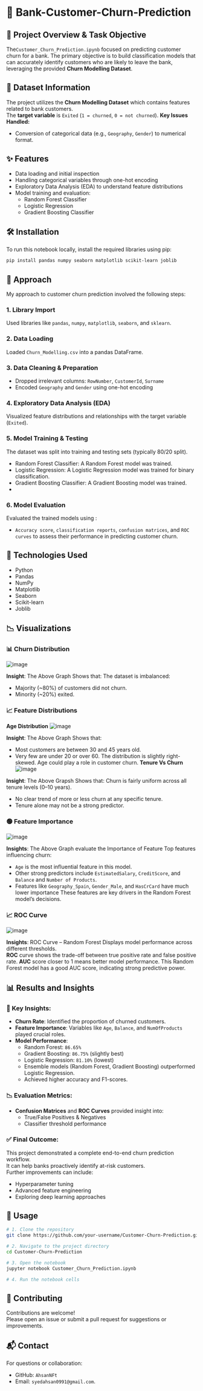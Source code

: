# 💼 Bank-Customer-Churn-Prediction

## 📌 Project Overview & Task Objective

The`Customer_Churn_Prediction.ipynb` focused on predicting customer churn for a bank.
The primary objective is to build classification models that can accurately identify 
customers who are likely to leave the bank, leveraging the provided **Churn Modelling Dataset**.

## 📂 Dataset Information

The project utilizes the **Churn Modelling Dataset** which contains features related to bank customers.  
The **target variable** is `Exited` (`1 = churned`, `0 = not churned`).
**Key Issues Handled:**
- Conversion of categorical data (e.g., `Geography`, `Gender`) to numerical format.

## ✨ Features

- Data loading and initial inspection  
- Handling categorical variables through one-hot encoding  
- Exploratory Data Analysis (EDA) to understand feature distributions  
- Model training and evaluation:
  - Random Forest Classifier
  - Logistic Regression
  - Gradient Boosting Classifier  

## 🛠️ Installation

To run this notebook locally, install the required libraries using pip:

```bash
pip install pandas numpy seaborn matplotlib scikit-learn joblib
```

## 🚀 Approach
My approach to customer churn prediction involved the following steps:
### 1. Library Import  
Used libraries like `pandas`, `numpy`, `matplotlib`, `seaborn`, and `sklearn`.

### 2. Data Loading  
Loaded `Churn_Modelling.csv` into a pandas DataFrame.

### 3. Data Cleaning & Preparation  
- Dropped irrelevant columns: `RowNumber`, `CustomerId`, `Surname`  
- Encoded `Geography` and `Gender` using one-hot encoding

### 4. Exploratory Data Analysis (EDA)  
Visualized feature distributions and relationships with the target variable (`Exited`).

### 5. Model Training & Testing  
The dataset was split into training and testing sets (typically 80/20 split).
- Random Forest Classifier: A Random Forest model was trained.
- Logistic Regression: A Logistic Regression model was trained for binary classification.
- Gradient Boosting Classifier: A Gradient Boosting model was trained.
- 
### 6. Model Evaluation  
Evaluated the trained models using :
- `Accuracy score`, `classification reports`,
  `confusion matrices`, and `ROC curves` to assess their performance in predicting
   customer churn.

## 🧰 Technologies Used

-  Python  
-  Pandas  
-  NumPy  
-  Matplotlib  
-  Seaborn  
-  Scikit-learn  
-  Joblib  

## 📉 Visualizations

### 📊 Churn Distribution  
![image](https://github.com/user-attachments/assets/92e01180-a4ff-4ba4-b5f4-d2d282073727)

**Insight**: 
The Above Graph Shows that:
The dataset is imbalanced:
- Majority (~80%) of customers did not churn.
- Minority (~20%) exited.

### 📈 Feature Distributions  
**Age Distribution**
![image](https://github.com/user-attachments/assets/14efb244-5f20-43f1-b731-5f4690d7de88)

**Insight**:
The Above Graph Shows that:
- Most customers are between 30 and 45 years old.
- Very few are under 20 or over 60.
The distribution is slightly right-skewed.
Age could play a role in customer churn.
**Tenure Vs Churn**
![image](https://github.com/user-attachments/assets/f71f902f-e6c9-4bf0-9572-8b50c440e51d)

**Insight**:
The Above Grapsh Shows that:
Churn is fairly uniform across all tenure levels (0–10 years).
- No clear trend of more or less churn at any specific tenure.
- Tenure alone may not be a strong predictor.
### 🟢 Feature Importance
![image](https://github.com/user-attachments/assets/bdfdb258-e773-478d-a742-d81018ef1b63)

**Insights**:
The Above Graph evaluate the Importance of Feature
Top features influencing churn:
- `Age` is the most influential feature in this model.
- Other strong predictors include `EstimatedSalary`, `CreditScore`, and `Balance` and `Number of Products`.
- Features like `Geography_Spain`, `Gender_Male`, and `HasCrCard` have much lower importance These features are key drivers in the Random Forest model’s decisions.

### 📈 ROC Curve  
![image](https://github.com/user-attachments/assets/b2ce25c5-46be-413e-80ff-47da4b76d2d9)

**Insights**:
ROC Curve – Random Forest
Displays model performance across different thresholds.  
**ROC** curve shows the trade-off between true positive rate and false positive rate.
**AUC** score closer to 1 means better model performance.
This Random Forest model has a good AUC score, indicating strong predictive power.

## 📊 Results and Insights

### 🔎 Key Insights:

- **Churn Rate**: Identified the proportion of churned customers.  
- **Feature Importance**: Variables like `Age`, `Balance`, and `NumOfProducts` played crucial roles.  
- **Model Performance**:
  - Random Forest: `86.65%`
  - Gradient Boosting: `86.75%` (slightly best)
  - Logistic Regression: `81.10%` (lowest)
  - Ensemble models (Random Forest, Gradient Boosting) outperformed Logistic Regression.
  - Achieved higher accuracy and F1-scores.  

### 📉 Evaluation Metrics:

- **Confusion Matrices** and **ROC Curves** provided insight into:
  - True/False Positives & Negatives
  - Classifier threshold performance

### ✅ Final Outcome:
This project demonstrated a complete end-to-end churn prediction workflow.  
It can help banks proactively identify at-risk customers.  
Further improvements can include:
- Hyperparameter tuning  
- Advanced feature engineering  
- Exploring deep learning approaches

## 🧪 Usage

```bash
# 1. Clone the repository
git clone https://github.com/your-username/Customer-Churn-Prediction.git

# 2. Navigate to the project directory
cd Customer-Churn-Prediction

# 3. Open the notebook
jupyter notebook Customer_Churn_Prediction.ipynb

# 4. Run the notebook cells
```

## 🤝 Contributing

Contributions are welcome!  
Please open an issue or submit a pull request for suggestions or improvements.

## 📬 Contact

For questions or collaboration:

- GitHub: `AhsanNFt`
- Email: `syedahsan0991@gmail.com`.
